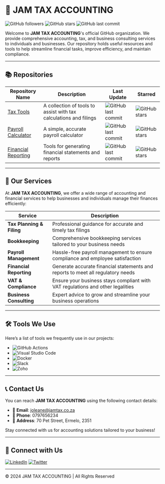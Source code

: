 # 🧾 JAM TAX ACCOUNTING

![GitHub followers](https://img.shields.io/github/followers/jamtax?style=social)
![GitHub stars](https://img.shields.io/github/stars/jamtax?style=social)
![GitHub last commit](https://img.shields.io/github/last-commit/jamtax/jamtax.github.io)

Welcome to **JAM TAX ACCOUNTING**'s official GitHub organization. We provide comprehensive accounting, tax, and business consulting services to individuals and businesses. Our repository holds useful resources and tools to help streamline financial tasks, improve efficiency, and maintain compliance.

---

## 📚 Repositories

| Repository Name | Description | Last Update | Starred |
|-----------------|-------------|-------------|---------|
| [Tax Tools](https://github.com/jamtax/tax-tools) | A collection of tools to assist with tax calculations and filings | ![GitHub last commit](https://img.shields.io/github/last-commit/jamtax/tax-tools) | ![GitHub stars](https://img.shields.io/github/stars/jamtax/tax-tools?style=social) |
| [Payroll Calculator](https://github.com/jamtax/payroll-calculator) | A simple, accurate payroll calculator | ![GitHub last commit](https://img.shields.io/github/last-commit/jamtax/payroll-calculator) | ![GitHub stars](https://img.shields.io/github/stars/jamtax/payroll-calculator?style=social) |
| [Financial Reporting](https://github.com/jamtax/financial-reporting) | Tools for generating financial statements and reports | ![GitHub last commit](https://img.shields.io/github/last-commit/jamtax/financial-reporting) | ![GitHub stars](https://img.shields.io/github/stars/jamtax/financial-reporting?style=social) |

---

## 🚀 Our Services

At **JAM TAX ACCOUNTING**, we offer a wide range of accounting and financial services to help businesses and individuals manage their finances efficiently:

| Service                  | Description                                                                       |
|--------------------------|-----------------------------------------------------------------------------------|
| **Tax Planning & Filing** | Professional guidance for accurate and timely tax filings                         |
| **Bookkeeping**           | Comprehensive bookkeeping services tailored to your business needs                |
| **Payroll Management**    | Hassle-free payroll management to ensure compliance and employee satisfaction     |
| **Financial Reporting**   | Generate accurate financial statements and reports to meet all regulatory needs   |
| **VAT & Compliance**      | Ensure your business stays compliant with VAT regulations and other legalities     |
| **Business Consulting**   | Expert advice to grow and streamline your business operations                     |

---

## 🛠️ Tools We Use

Here’s a list of tools we frequently use in our projects:

- ![GitHub Actions](https://img.shields.io/badge/GitHub_Actions-2088FF?logo=github-actions&logoColor=white)
- ![Visual Studio Code](https://img.shields.io/badge/Visual_Studio_Code-0078d7.svg?logo=visual-studio-code&logoColor=white)
- ![Docker](https://img.shields.io/badge/Docker-2CA5E0?logo=docker&logoColor=white)
- ![Slack](https://img.shields.io/badge/Slack-4A154B?logo=slack&logoColor=white)
- ![Zoho](https://img.shields.io/badge/Zoho_CRM-ffffff?logo=zoho&logoColor=red)

---

## 📞 Contact Us

You can reach **JAM TAX ACCOUNTING** using the following contact details:

- 📧 **Email**: [joleane@jamtax.co.za](mailto:joleane@jamtax.co.za)
- 📱 **Phone**: 0797656234
- 📍 **Address**: 70 Pet Street, Ermelo, 2351

Stay connected with us for accounting solutions tailored to your business!

---

## 🔗 Connect with Us

[![LinkedIn](https://img.shields.io/badge/LinkedIn-0077B5?logo=linkedin&logoColor=white)](https://www.linkedin.com/company/jamtax) 
[![Twitter](https://img.shields.io/twitter/follow/jamtax?style=social)](https://twitter.com/jamtax)

---

© 2024 JAM TAX ACCOUNTING | All Rights Reserved
